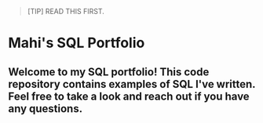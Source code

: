 > [TIP]
> READ THIS FIRST.


 # Mahi's SQL Portfolio
 
 ## Welcome to my SQL portfolio! This code repository contains examples of SQL I've written. Feel free to take a look and reach out if you have any questions.
